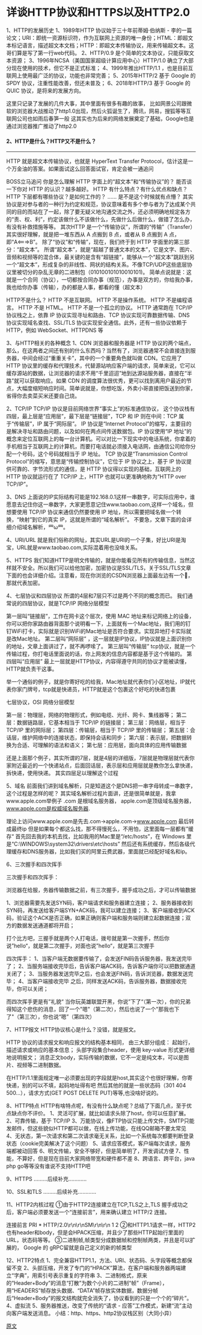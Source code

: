 # 详谈HTTP协议和HTTPS以及HTTP2.0

1、HTTP的发展历史
1、1989年HTTP 协议始于三十年前蒂姆·伯纳斯 - 李的一篇论文；URI：即统一资源标识符，作为互联网上资源的唯一身份；HTML：即超文本标记语言，描述超文本文档；HTTP：即超文本传输协议，用来传输超文本。这哥们算是写了第一行web代码。
2、HTTP/0.9 是个简单的文本协议，只能获取文本资源；
3、1996年NCSA（美国国家超级计算应用中心）HTTP/1.0 确立了大部分现在使用的技术，但它不是正式标准；
4、1999年推出HTTP/1.1 ，也是目前互联网上使用最广泛的协议，功能也非常完善；
5、2015年HTTP/2 基于 Google 的 SPDY 协议，注重性能改善，但还未普及；
6、2018年HTTP/3 基于 Google 的 QUIC 协议，是将来的发展方向。

 这里只记录了发展的几件大事，其中里面有很多有趣的故事， 比如网景公司跟微软的浏览器大战推动了http1.0出现，然后火狐诞生了，腾讯，网易，搜狐等等互联网公司也如雨后春笋一般 这其实也为后来的网络发展奠定了基础，Google也是通过浏览器推广推动了http2.0

#### 2、HTTP是什么？HTTP又不是什么？

------

HTTP 就是超文本传输协议，也就是 HyperText Transfer Protocol，估计这是一个万金油的答案。如果面试这么回答面试官，肯定会被一通追问

BOSS立马追问
你是怎么理解 HTTP 字面上的“超文本”和“传输协议”的？
能否谈一下你对 HTTP 的认识？越多越好。
HTTP 有什么特点？有什么优点和缺点？
HTTP 下层都有哪些协议？是如何工作的？
……
是不是这个时候就有点懵？
其实协议是对参与者的一种行为约定和规范，协议意味着有多个参与者为了达成某个共同的目的而站在了一起，除了要无疑义地沟通交流之外，还必须明确地规定各方的“责、权、利”，约定该做什么不该做什么，先做什么后做什么，做错了怎么办，有没有补救措施等等。
其次HTTP 是一个“传输协议”，所谓的“传输”（Transfer）其实很好理解，就是把一堆东西从 A 点搬到 B 点，或者从 B 点搬到 A 点，即“A<===>B”。
除了“协议”和“传输”，现在，我们终于到 HTTP 字面里的第三部分：“超文本”。
所谓“超文本”，就是“超越了普通文本的文本”，它是文字、图片、音频和视频等的混合体，最关键的是含有“超链接”，能够从一个“超文本”跳跃到另一个“超文本”，形成复杂的非线性、网状的结构关系。不像TCP/UDP这些底层协议里被切分的杂乱无章的二进制包（010100101010010101)。
简单点说就是：这就是一个合同（协议），一切都按合同办事（规范），办事是双方的，你给我办事，我也给你办事（传输），办的都是人事，都看的懂（超文本）

HTTP不是什么？
HTTP 不是互联网。
HTTP 不是操作系统。
HTTP 不是编程语言。
HTTP 不是 HTML。
HTTP 不是一个孤立的协议。
HTTP 通常跑在 TCP/IP 协议栈之上，依靠 IP 协议实现寻址和路由、TCP 协议实现可靠数据传输、DNS 协议实现域名查找、SSL/TLS 协议实现安全通信。此外，还有一些协议依赖于 HTTP，例如 WebSocket、HTTPDNS 等

3、与HTTP相关的各种概念
1、CDN 浏览器和服务器是 HTTP 协议的两个端点，那么，在这两者之间还有别的什么东西吗？当然有了，浏览器通常不会直接连到服务器，中间会经过“重重关卡”，其中的一个重要角色就叫做 CDN。它应用了 HTTP 协议里的缓存和代理技术，代替源站响应客户端的请求，简单来说，它可以缓存源站的数据，让浏览器的请求不用“千里迢迢”地到达源站服务器，直接在“半路”就可以获取响应。如果 CDN 的调度算法很优秀，更可以找到离用户最近的节点，大幅度缩短响应时间。简单说就是，你想吃饭，外卖小哥直接把饭送到你家，省得你去卖菜买米还要自己烧。

2、TCP/IP TCP/IP 协议是目前网络世界“事实上”的标准通信协议，
这个协议栈有四层，最上层是“应用层”，最下层是“链接层”，TCP 和 IP 则在中间：TCP 属于“传输层”，IP 属于“网际层”。
IP 协议是“Internet Protocol”的缩写，主要目的是解决寻址和路由问题，以及如何在两点间传送数据包。IP 协议使用“IP 地址”的概念来定位互联网上的每一台计算机。可以对比一下现实中的电话系统，你拿着的手机相当于互联网上的计算机，而要打电话就必须接入电话网，由通信公司给你分配一个号码，这个号码就相当于 IP 地址。
TCP 协议是“Transmission Control Protocol”的缩写，意思是“传输控制协议”，它位于 IP 协议之上，基于 IP 协议提供可靠的、字节流形式的通信，是 HTTP 协议得以实现的基础，互联网上的 HTTP 协议就运行在了 TCP/IP 上，HTTP 也就可以更准确地称为“HTTP over TCP/IP”。

3、DNS 上面说的IP实际结构可能是192.168.0.1这样一串数字，可实际应用中，谁愿意去记住你这一串数字，大家更愿意记住www.taobao.com,这样一个域名，但想要使用 TCP/IP 协议来通信仍然要使用 IP 地址，所以需要把域名做一个转换，“映射”到它的真实 IP，这就是所谓的“域名解析”。
不要急，文章下面的会详细介绍域名解析，罒ω罒。

4、URI/URL 就是我们俗称的网址，其实URL是URI的一个子集，好比URI是淘宝，URL就是www.taobao.com,实际混着用也没啥关系。

5、HTTPS 我们知道HTTP是明文传输的，就是你能看见所有的传输信息，当然这样就不安全。所以我们可以给他加密，加密协议是SSL/TLS，关于SSL/TLS文章下面的也会详细介绍。注意看，现在你浏览的CSDN浏览器上面最左边有一个🔐，那就代表加密。

4、七层协议和四层协议
所谓的4层和7层只不过是两个不同的概念而已。
我们通常说的四层协议，就是TCP/IP 网络分层模型

第一层叫“链接层”，工作在网卡这个层次，使用 MAC 地址来标记网络上的设备，你可以把你家路由器背面那个说明看一下，上面就有一个Mac地址，我们用的钉钉WiFi打卡，实际就是识别WiFi的Mac地址是否符合要求。实现异地打卡实际就是改Mac地址。
第二层叫“网际层” ，这一层就是IP协议，IP协议就是上面识别你的地址，文章上面讲过了，就不再啰嗦了。
第三层叫“传输层” tcp协议，就是一个传输过程，你打电话里面说的话，你上网发的信息内容都是基于这个传输的。
第四层叫“应用层” 最上一层就是HTTP协议，内容得遵守共同的协议才能被读懂，HTTP就负责干这事。

举一个通俗的例子，就是你寄好吃的给我，Mac地址就代表你们小区地址，IP就代表你家门牌号，tcp就是快递员，HTTP就是这个包裹这个好吃的快递包裹

七层协议，OSI 网络分层模型

第一层：物理层，网络的物理形式，例如电缆、光纤、网卡、集线器等；
第二层：数据链路层，它基本相当于 TCP/IP 的链接层；
第三层：网络层，相当于 TCP/IP 里的网际层；
第四层：传输层，相当于 TCP/IP 里的传输层；
第五层：会话层，维护网络中的连接状态，即保持会话和同步；
第六层：表示层，把数据转换为合适、可理解的语法和语义；
第七层：应用层，面向具体的应用传输数据



还是上面那个例子，其实所谓的7层，就是4层的详细版，7层就是物理层就代表你家附近最近的一个快递站点，后面回话层，表示层和应用层就是教你怎么拿快递，拆快递，使用快递。
其实四层足以理解这个过程


5、域名
前面我们讲到域名解析，只是知道这个是DNS把一串字母转成一串数字，这个过程是怎样的呢？
其实域名解析过程片面讲，还是很简单就是，我拿www.apple.com举例子
.com 是根域名服务器，
apple.com是顶级域名服务器，
www.apple.com是权威域名服务器.

理论上访问www.apple.com是先去.com->apple.com->www.apple.com
最后转成最终ip
但是如果每个都这么找，那不得慢死么，不用怕，这里面每一层都有”缓存“
首先回去我的本机去找，比如我用的Mac里是“/etc/hosts”，在 Windows 里是“C:\WINDOWS\system32\drivers\etc\hosts”
然后还有系统缓存，然后各级代理缓存和DNS服务器，比如我们买的阿里云费武器，里面就已经配好域名和ip。

6、三次握手和四次挥手

三次握手和四次挥手：

浏览器在给服，务器传输数据之前，有三次握手，握手成功之后，才可以传输数据

1、浏览器需要先发送SYN码，客户端请求和服务器建立连接；
2、服务器接收到SYN码，再发送给客户端SYN+ACK码，我可以建立连接；
3、客户端接收到ACK码，验证这个ACK是否正确，如果正确则客户端和服务端则建立起数据连接；双方的数据发送通道都将开启；

打个比方吧，三握手就是两个人打电话，拨号就是第一次握手，然后你说”hello“，就是第二次握手，对面也说”hello“，就是第三次握手

四次挥手：
1、当客户端无数据要传输了，会发送FIN码告诉服务器，我发送完毕了；
2、当服务端接收完毕后，告诉客户端ACK码，告诉客户端你可以把数据通道关闭了；
3、当服务器发送完毕之后，也会发送FIN码，告诉浏览器，数据发送完毕；
4、当客户端接收完毕 之后，同样发送ACK码，告诉服务器，数据接收完毕，你可以关闭；

而四次挥手更是有”礼貌“
当你玩英雄联盟开黑，你说”下了“（第一次），你的兄弟得知这个悲伤的消息，回了一个"嗯"（第二次），然后也说了一个"那我也下了"（第三次），你也说“嗯”（第四次）

7、HTTP报文
HTTP协议核心是什么？没错，就是报文。

HTTP 协议的请求报文和响应报文的结构基本相同，
由三大部分组成：
起始行，描述请求或响应的基本信息；
头部字段集合header，使用 key-value 形式更详细地说明报文；
消息正文body，实际传输的数据，它不一定是纯文本，可以是图片、视频等二进制数据。

在HTTP/1.1里面规定唯一必须要出现的字段就是host,其实这个也很好理解，你寄快递，别的可以不填，起码地址得有吧
然后其他的就是一些状态码（301 404 500…），请求方式(GET POST DELETE PUT)等等,也没啥好说的。

8、HTTP特点
HTTP有啥特点呢，有没有什么缺点呢？总结了下面几点，至于优点缺点你不评价。
1、灵活可扩展，就比如请求头除了host，你可以任意扩展。
2、可靠传输，基于 TCP/IP
3、万能协议，像FTP协议只能上传文件，SMTP只能发邮件，但这些貌似HTTP都可以做，在线上传功能，在线QQ邮箱不要太常见
4、无状态，第一次请求和第二次请求毫无关系，比如一个系统每次都要判断登录状态（cookie完美解决了这个问题）
5、请求应答模式，客户端每次请求，服务端都被动回答
6、明文传输，安全不够好，但是简单明了，开发调试方便
7、性能，不算好，但是现在目前大家网络带宽和硬件都不差
8、跨语言、跨平台，java php go等等没有谁说不支持HTTP吧

9、HTTPS
………后续补充…………

10、SSL和TLS
………后续补充…………

11、HTTP2内核过程
①由于HTTP2连接建立在TCP,TLS之上,TLS 握手成功之后，客户端必须要发送一个“连接前言”，用来确认建立 HTTP/2 连接。

连接前言
PRI * HTTP/2.0\r\n\r\nSM\r\n\r\n
1
2
②和HTTP1.1请求一样，HTTP2也有header和body，但是会HPACK压缩，并且少了那些HTTP起始行里面的URL，状态码等等。
③二进制帧,帧类型分成数据帧和控制帧两类，并且是可以扩展的， Google 的 gRPC留就是自己定义的新的帧类型

12、HTTP2特点
1、完全兼容HTTP1.1，方法、URI、状态码、头字段等概念都保留不变
2、头部压缩，开发了专门的“HPACK”算法，在客户端和服务器两端建立“字典”，用索引号表示重复的字符串
3、二进制格式，原来的“Header+Body”的消息“打散”为数个小片的二进制“帧”（Frame），用“HEADERS”帧存放头数据、“DATA”帧存放实体数据，数据分帧后“Header+Body”的报文结构就完全消失了，协议看到的只是一个个的“碎片”。
4、虚拟流
5、服务器推送，改变了传统的“请求 - 应答”工作模式，新建“流”主动向客户端发送消息。
小结：http、https、http2协议栈区别（大同小异）

[原文](https://blog.csdn.net/weixin_43844941/article/details/106946885)